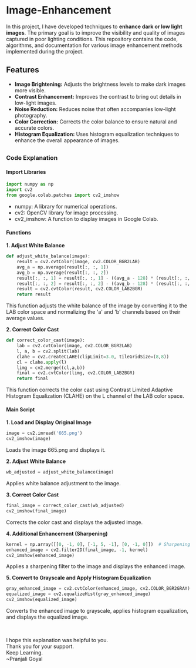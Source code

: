 # **Image-Enhancement**

In this project, I have developed techniques to **enhance dark or low light images**. The primary goal is to improve the visibility and quality of images captured in poor lighting conditions. This repository contains the code, algorithms, and documentation for various image enhancement methods implemented during the project.

## **Features**
- **Image Brightening:** Adjusts the brightness levels to make dark images more visible.
- **Contrast Enhancement:** Improves the contrast to bring out details in low-light images.
- **Noise Reduction:** Reduces noise that often accompanies low-light photography.
- **Color Correction:** Corrects the color balance to ensure natural and accurate colors.
- **Histogram Equalization:** Uses histogram equalization techniques to enhance the overall appearance of images.

##
##


### Code Explanation

#### Import Libraries

```python
import numpy as np
import cv2
from google.colab.patches import cv2_imshow
```

- numpy: A library for numerical operations.
- cv2: OpenCV library for image processing.
- cv2_imshow: A function to display images in Google Colab.

#### Functions
**1. Adjust White Balance**

```python
def adjust_white_balance(image):
    result = cv2.cvtColor(image, cv2.COLOR_BGR2LAB)
    avg_a = np.average(result[:, :, 1])
    avg_b = np.average(result[:, :, 2])
    result[:, :, 1] = result[:, :, 1] - ((avg_a - 128) * (result[:, :, 0] / 255.0) * 1.1)
    result[:, :, 2] = result[:, :, 2] - ((avg_b - 128) * (result[:, :, 0] / 255.0) * 1.1)
    result = cv2.cvtColor(result, cv2.COLOR_LAB2BGR)
    return result
```
This function adjusts the white balance of the image by converting it to the LAB color space and normalizing the 'a' and 'b' channels based on their average values.

**2. Correct Color Cast**

```python
def correct_color_cast(image):
    lab = cv2.cvtColor(image, cv2.COLOR_BGR2LAB)
    l, a, b = cv2.split(lab)
    clahe = cv2.createCLAHE(clipLimit=3.0, tileGridSize=(8,8))
    cl = clahe.apply(l)
    limg = cv2.merge((cl,a,b))
    final = cv2.cvtColor(limg, cv2.COLOR_LAB2BGR)
    return final
```
This function corrects the color cast using Contrast Limited Adaptive Histogram Equalization (CLAHE) on the L channel of the LAB color space.


#### Main Script
**1. Load and Display Original Image**
```python
image = cv2.imread('665.png')
cv2_imshow(image)
```
Loads the image 665.png and displays it.


**2. Adjust White Balance**
```python
wb_adjusted = adjust_white_balance(image)
```
Applies white balance adjustment to the image.


**3. Correct Color Cast**
```python
final_image = correct_color_cast(wb_adjusted)
cv2_imshow(final_image)
```
Corrects the color cast and displays the adjusted image.


**4. Additional Enhancement (Sharpening)**
```python
kernel = np.array([[0, -1, 0], [-1, 5, -1], [0, -1, 0]])  # Sharpening kernel
enhanced_image = cv2.filter2D(final_image, -1, kernel)
cv2_imshow(enhanced_image)
```
Applies a sharpening filter to the image and displays the enhanced image.


**5. Convert to Grayscale and Apply Histogram Equalization**
```python
gray_enhanced_image = cv2.cvtColor(enhanced_image, cv2.COLOR_BGR2GRAY)
equalized_image = cv2.equalizeHist(gray_enhanced_image)
cv2_imshow(equalized_image)
```
Converts the enhanced image to grayscale, applies histogram equalization, and displays the equalized image.

##
<br>I hope this explanation was helpful to you.</br>
Thank you for your support.</br>
Keep Learning.</br>
~Pranjali Goyal</br>


